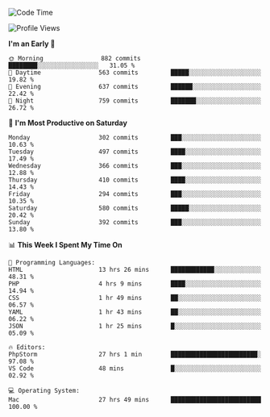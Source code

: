 <!--START_SECTION:waka-->
![Code Time](http://img.shields.io/badge/Code%20Time-1%2C922%20hrs%2047%20mins-blue)

![Profile Views](http://img.shields.io/badge/Profile%20Views-0-blue)

**I'm an Early 🐤** 

```text
🌞 Morning                882 commits         ████████░░░░░░░░░░░░░░░░░   31.05 % 
🌆 Daytime                563 commits         █████░░░░░░░░░░░░░░░░░░░░   19.82 % 
🌃 Evening                637 commits         ██████░░░░░░░░░░░░░░░░░░░   22.42 % 
🌙 Night                  759 commits         ███████░░░░░░░░░░░░░░░░░░   26.72 % 
```
📅 **I'm Most Productive on Saturday** 

```text
Monday                   302 commits         ███░░░░░░░░░░░░░░░░░░░░░░   10.63 % 
Tuesday                  497 commits         ████░░░░░░░░░░░░░░░░░░░░░   17.49 % 
Wednesday                366 commits         ███░░░░░░░░░░░░░░░░░░░░░░   12.88 % 
Thursday                 410 commits         ████░░░░░░░░░░░░░░░░░░░░░   14.43 % 
Friday                   294 commits         ███░░░░░░░░░░░░░░░░░░░░░░   10.35 % 
Saturday                 580 commits         █████░░░░░░░░░░░░░░░░░░░░   20.42 % 
Sunday                   392 commits         ███░░░░░░░░░░░░░░░░░░░░░░   13.80 % 
```


📊 **This Week I Spent My Time On** 

```text
💬 Programming Languages: 
HTML                     13 hrs 26 mins      ████████████░░░░░░░░░░░░░   48.31 % 
PHP                      4 hrs 9 mins        ████░░░░░░░░░░░░░░░░░░░░░   14.94 % 
CSS                      1 hr 49 mins        ██░░░░░░░░░░░░░░░░░░░░░░░   06.57 % 
YAML                     1 hr 43 mins        ██░░░░░░░░░░░░░░░░░░░░░░░   06.22 % 
JSON                     1 hr 25 mins        █░░░░░░░░░░░░░░░░░░░░░░░░   05.09 % 

🔥 Editors: 
PhpStorm                 27 hrs 1 min        ████████████████████████░   97.08 % 
VS Code                  48 mins             █░░░░░░░░░░░░░░░░░░░░░░░░   02.92 % 

💻 Operating System: 
Mac                      27 hrs 49 mins      █████████████████████████   100.00 % 
```


<!--END_SECTION:waka-->
